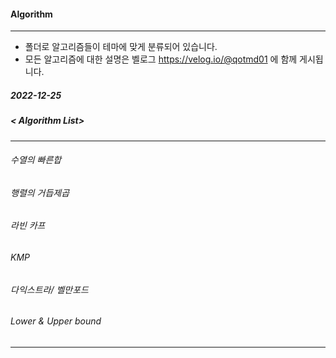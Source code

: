 #### Algorithm
------------------------------------------
* 폴더로 알고리즘들이 테마에 맞게 분류되어 있습니다. 
* 모든 알고리즘에 대한 설명은 벨로그 https://velog.io/@qotmd01 에 함께 게시됩니다. 

##### 2022-12-25
##### < Algorithm List>
------------------------------------------
###### 수열의 빠른합
###### 행렬의 거듭제곱
###### 라빈 카프
###### KMP
###### 다익스트라/ 벨만포드 
###### Lower & Upper bound
------------------------------------------
